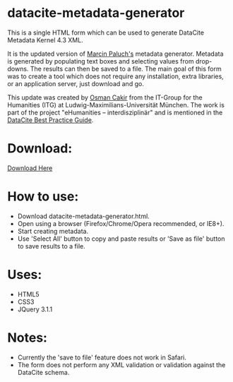 datacite-metadata-generator
===========================

This is a single HTML form which can be used to generate DataCite Metadata Kernel 4.3 XML. 

It is the updated version of [Marcin Paluch's](https://github.com/mpaluch/datacite-metadata-generator) metadata generator.
Metadata is generated by populating text boxes and selecting values from drop-downs. The results can then be saved to a file. The main goal of this form was to create a tool which does not require any installation, extra libraries, or an application server, just download and go.

This update was created by [Osman Cakir](https://github.com/osmancakir) from the IT-Group for the Humanities (ITG) at Ludwig-Maximilians-Universität München. The work is part of the project "eHumanities – interdisziplinär" and is mentioned in the [DataCite Best Practice Guide](https://github.com/UB-LMU/DataCite_BestPracticeGuide).

Download:
=========
[Download Here](https://github.com/UB-LMU/datacite-metadata-generator/blob/master/datacite_metadata_generator.html)

How to use:
===========
- Download datacite-metadata-generator.html.
- Open using a browser (Firefox/Chrome/Opera recommended, or IE8+).
- Start creating metadata.
- Use 'Select All' button to copy and paste results or 'Save as file' button to save results to a file.

Uses:
=====
- HTML5
- CSS3
- JQuery 3.1.1

Notes:
======
- Currently the 'save to file' feature does not work in Safari.
- The form does not perform any XML validation or validation against the DataCite schema.



